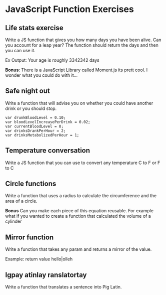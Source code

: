 # JavaScript Function Exercises

## Life stats exercise
Write a JS function that gives you how many days you have been alive.  Can you account for a leap year?  The function should return the days and then you can use it.

Ex Output: Your age is roughly 3342342 days

**Bonus**: There is a JavaScript Library called Moment.js  its prett cool.  I wonder what you could do with it...

## Safe night out
Write a function that will advise you on whether you could have another drink or you should stop.

```
var drunkBloodLevel = 0.10;
var bloodLevelIncreasePerDrink = 0.02;
var currentBloodLevel = 0;
var drinksDrankPerHour = 2;
var drinksMetabolizedPerHour = 1;
```

## Temperature conversation
Write a JS function that you can use to convert any temperature C to F or F to C

## Circle functions
Write a function that uses a radius to calculate the circumference and the area of a circle.

**Bonus** Can you make each piece of this equation reusable.  For example what if you wanted to create a function that calculated the volume of a cylinder

## Mirror function
Write a function that takes any param and returns a mirror of the value.

Example: return value hello|olleh

## Igpay atinlay ranslatortay
Write a function that translates a sentence into Pig Latin.
